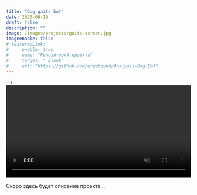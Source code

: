 ```yaml
---
title: "Dog gaits bot"
date: 2025-06-19
draft: false
description: ""
image: /images/projects/gaits-screen.jpg
imageenable: false
# featuredLink:
#     enable: true
#     name: "Репозиторий проекта"
#     target: "_blank"
#     url: "https://github.com/ergobound/Analysis-Dog-Bot"
---
```


</video>
</div> -->
<video style="display: block; margin: auto; margin-right: auto !important; margin-left: auto !important; max-width: 100%; height: auto" width="600" controls muted>
  <source src="/video/dog-gaits.mov" type="video/mp4">
</video>

Скоро здесь будет описание проекта...